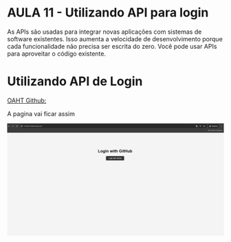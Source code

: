 # AULA 11 - Utilizando API para login

As APIs são usadas para integrar novas aplicações com sistemas de software existentes. Isso aumenta a velocidade de desenvolvimento porque cada funcionalidade não precisa ser escrita do zero. Você pode usar APIs para aproveitar o código existente.

# Utilizando API de Login
 
[ OAHT Github:](https://github.com/settings/apps)

A pagina vai ficar assim

![alt text](image.png)